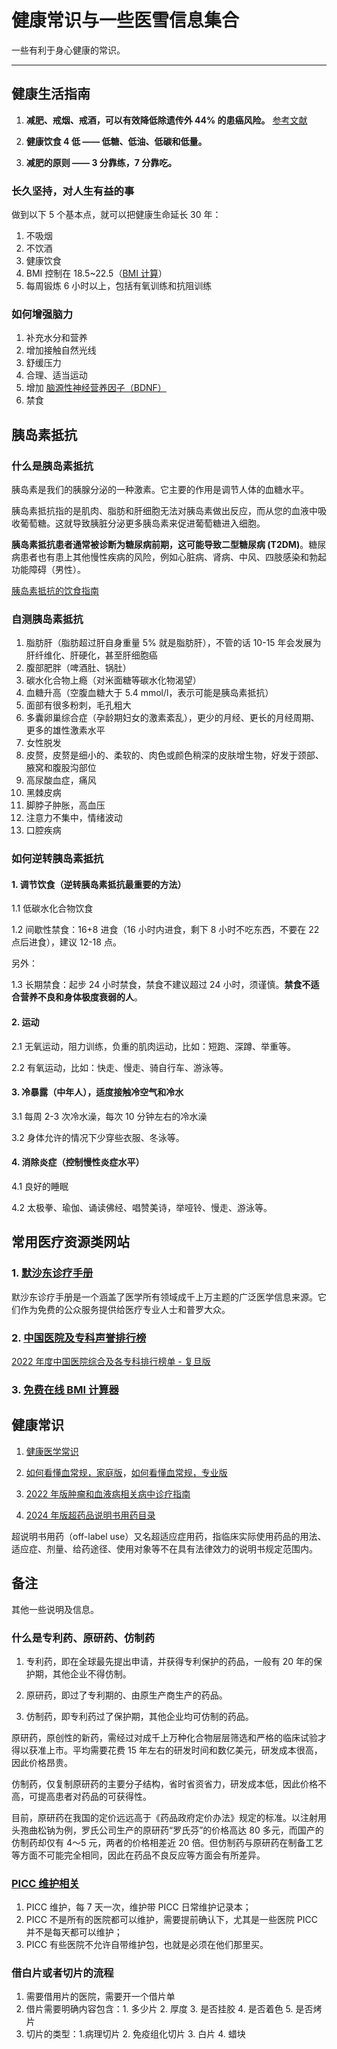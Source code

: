 # 健康常识与一些医雪信息集合

一些有利于身心健康的常识。

----

## 健康生活指南

1. **减肥、戒烟、戒酒，可以有效降低除遗传外 44% 的患癌风险。** [参考文献](/文献资料/PIIS0140673622014386.pdf)

2. **健康饮食 4 低 —— 低糖、低油、低碳和低量。**

3. **减肥的原则 —— 3 分靠练，7 分靠吃。**

### 长久坚持，对人生有益的事

做到以下 5 个基本点，就可以把健康生命延长 30 年：

1. 不吸烟
2. 不饮酒
3. 健康饮食
4. BMI 控制在 18.5~22.5（[BMI 计算](https://cn.onlinebmicalculator.com/)）
5. 每周锻炼 6 小时以上，包括有氧训练和抗阻训练

### 如何增强脑力

1. 补充水分和营养
2. 增加接触自然光线
3. 舒缓压力
4. 合理、适当运动
5. 增加 [脑源性神经营养因子（BDNF）](/提升BDND的实用技巧.md)
6. 禁食

## 胰岛素抵抗

### 什么是胰岛素抵抗

胰岛素是我们的胰腺分泌的一种激素。它主要的作用是调节人体的血糖水平。

胰岛素抵抗指的是肌肉、脂肪和肝细胞无法对胰岛素做出反应，而从您的血液中吸收葡萄糖。这就导致胰脏分泌更多胰岛素来促进葡萄糖进入细胞。

**胰岛素抵抗患者通常被诊断为糖尿病前期，这可能导致二型糖尿病 (T2DM)**。糖尿病患者也有患上其他慢性疾病的风险，例如心脏病、肾病、中风、四肢感染和勃起功能障碍（男性）。

[胰岛素抵抗的饮食指南](/胰岛素抵抗-胰岛素抵抗的饮食指南.pdf)

### 自测胰岛素抵抗

1. 脂肪肝（脂肪超过肝自身重量 5% 就是脂肪肝），不管的话 10-15 年会发展为肝纤维化、肝硬化，甚至肝细胞癌
2. 腹部肥胖（啤酒肚、锅肚）
3. 碳水化合物上瘾（对米面糖等碳水化物渴望）
4. 血糖升高（空腹血糖大于 5.4 mmol/l，表示可能是胰岛素抵抗）
5. 面部有很多粉刺，毛孔粗大
6. 多囊卵巢综合症（孕龄期妇女的激素紊乱），更少的月经、更长的月经周期、更多的雄性激素水平
7. 女性脱发
8. 皮赘，皮赘是细小的、柔软的、肉色或颜色稍深的皮肤增生物，好发于颈部、腋窝和腹股沟部位
9. 高尿酸血症，痛风
10. 黑棘皮病
11. 脚脖子肿胀，高血压
12. 注意力不集中，情绪波动
13. 口腔疾病

### 如何逆转胰岛素抵抗

#### 1. 调节饮食（逆转胰岛素抵抗最重要的方法）

1.1 低碳水化合物饮食

1.2 间歇性禁食：16+8 进食（16 小时内进食，剩下 8 小时不吃东西，不要在 22 点后进食），建议 12-18 点。

另外：

1.3 长期禁食：起步 24 小时禁食，禁食不建议超过 24 小时，须谨慎。**禁食不适合营养不良和身体极度衰弱的人**。

#### 2. 运动

2.1 无氧运动，阻力训练，负重的肌肉运动，比如：短跑、深蹲、举重等。

2.2 有氧运动，比如：快走、慢走、骑自行车、游泳等。

#### 3. 冷暴露（中年人），适度接触冷空气和冷水

3.1 每周 2-3 次冷水澡，每次 10 分钟左右的冷水澡

3.2 身体允许的情况下少穿些衣服、冬泳等。

#### 4. 消除炎症（控制慢性炎症水平）

4.1 良好的睡眠

4.2 太极拳、瑜伽、诵读佛经、唱赞美诗，举哑铃、慢走、游泳等。

## 常用医疗资源类网站

### 1. [默沙东诊疗手册](https://www.msdmanuals.cn/)

默沙东诊疗手册是一个涵盖了医学所有领域成千上万主题的广泛医学信息来源。它们作为免费的公众服务提供给医疗专业人士和普罗大众。

### 2. [中国医院及专科声誉排行榜](https://rank.cn-healthcare.com/fudan/national-general)

   [2022 年度中国医院综合及各专科排行榜单 - 复旦版](/复旦版《2022年度中国医院综合及各专科排行榜》.pdf)

### 3. [免费在线 BMI 计算器](https://cn.onlinebmicalculator.com/)

## 健康常识

1. [健康医学常识](/健康医学常识)

2. [如何看懂血常规，家庭版](/血常规-血常规报告单解读-简单版.md)，[如何看懂血常规，专业版](/血常规-血常规报告单解读-详细版.md)

3. [2022 年版肿瘤和血液病相关病中诊疗指南](/2022版肿瘤和血液病相关病种诊疗指南)

4. [2024 年版超药品说明书用药目录](/超药品说明书用药目录（2024年版）.xlsx)

超说明书用药（off-label use）又名超适应症用药，指临床实际使用药品的用法、适应症、剂量、给药途径、使用对象等不在具有法律效力的说明书规定范围内。

## 备注

其他一些说明及信息。

### 什么是专利药、原研药、仿制药

1. 专利药，即在全球最先提出申请，并获得专利保护的药品，一般有 20 年的保护期，其他企业不得仿制。

2. 原研药，即过了专利期的、由原生产商生产的药品。

3. 仿制药，即专利药过了保护期，其他企业均可仿制的药品。

原研药，原创性的新药，需经过对成千上万种化合物层层筛选和严格的临床试验才得以获准上市。平均需要花费 15 年左右的研发时间和数亿美元，研发成本很高，因此价格昂贵。

仿制药，仅复制原研药的主要分子结构，省时省资省力，研发成本低，因此价格不高，可提高患者对药品的可获得性。

目前，原研药在我国的定价远远高于《药品政府定价办法》规定的标准。以注射用头孢曲松钠为例，罗氏公司生产的原研药“罗氏芬”的价格高达 80 多元，而国产的仿制药却仅有 4～5 元，两者的价格相差近 20 倍。但仿制药与原研药在制备工艺等方面不可能完全相同，因此在药品不良反应等方面会有所差异。

### [PICC 维护相关](/PICC置管后的家庭维护（家庭版）.pdf)

1. PICC 维护，每 7 天一次，维护带 PICC 日常维护记录本；
2. PICC 不是所有的医院都可以维护，需要提前确认下，尤其是一些医院 PICC 并不是每天都可以维护；
3. PICC 有些医院不允许自带维护包，也就是必须在他们那里买。

### 借白片或者切片的流程

1. 需要借用片的医院，需要开一个借片单
2. 借片需要明确内容包含：1. 多少片 2. 厚度 3. 是否挂胶 4. 是否着色 5. 是否烤片
3. 切片的类型：1.病理切片 2. 免疫组化切片 3. 白片 4. 蜡块
